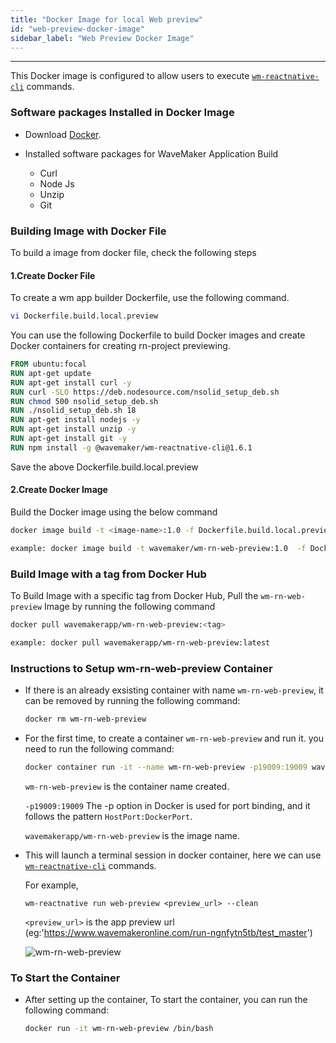 ```yaml
---
title: "Docker Image for local Web preview"
id: "web-preview-docker-image"
sidebar_label: "Web Preview Docker Image"
---
```


---

This Docker image is configured to allow users to execute [`wm-reactnative-cli`](https://github.com/wavemaker/wm-reactnative-cli) commands.

### Software packages Installed in Docker Image

- Download [Docker](https://www.docker.com/get-started/).

- Installed software packages for WaveMaker Application Build
  - Curl
  - Node Js
  - Unzip
  - Git

### Building Image with Docker File

To build a image from docker file, check the following steps

#### 1.Create Docker File

To create a wm app builder Dockerfile, use the following command.

```bash
vi Dockerfile.build.local.preview
```

You can use the following Dockerfile to build Docker images and create Docker containers for creating rn-project previewing.

```Dockerfile
FROM ubuntu:focal
RUN apt-get update
RUN apt-get install curl -y
RUN curl -SLO https://deb.nodesource.com/nsolid_setup_deb.sh
RUN chmod 500 nsolid_setup_deb.sh
RUN ./nsolid_setup_deb.sh 18
RUN apt-get install nodejs -y
RUN apt-get install unzip -y
RUN apt-get install git -y
RUN npm install -g @wavemaker/wm-reactnative-cli@1.6.1
```

Save the above Dockerfile.build.local.preview

#### 2.Create Docker Image

Build the Docker image using the below command

```bash
docker image build -t <image-name>:1.0 -f Dockerfile.build.local.preview
```

```bash
example: docker image build -t wavemaker/wm-rn-web-preview:1.0  -f Dockerfile.build.local.preview
```

### Build Image with a tag from Docker Hub

To Build Image with a specific tag from Docker Hub, Pull the `wm-rn-web-preview` Image by running the following command

```bash
docker pull wavemakerapp/wm-rn-web-preview:<tag>
```

```bash
example: docker pull wavemakerapp/wm-rn-web-preview:latest
```

### Instructions to Setup wm-rn-web-preview Container

- If there is an already exsisting container with name `wm-rn-web-preview`, it can be removed by running the following command:

  ```bash
  docker rm wm-rn-web-preview
  ```

- For the first time, to create a container `wm-rn-web-preview` and run it. you need to run the following command:

  ```bash
  docker container run -it --name wm-rn-web-preview -p19009:19009 wavemakerapp/wm-rn-web-preview
  ```

  `wm-rn-web-preview` is the container name created.

  `-p19009:19009` The -p option in Docker is used for port binding, and it follows the pattern `HostPort:DockerPort`.

  `wavemakerapp/wm-rn-web-preview` is the image name.

- This will launch a terminal session in docker container, here we can use [`wm-reactnative-cli`](https://github.com/wavemaker/wm-reactnative-cli) commands.

  For example,

  `wm-reactnative run web-preview <preview_url> --clean`

  `<preview_url>` is the app preview url (eg:'https://www.wavemakeronline.com/run-ngnfytn5tb/test_master')

  ![wm-rn-web-preview](/learn/assets/wm-rn-web-preview.png)

### To Start the Container

- After setting up the container, To start the container, you can run the following command:

  ```bash
  docker run -it wm-rn-web-preview /bin/bash
  ```

